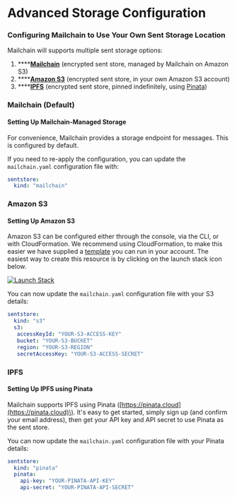 # Advanced Storage Configuration

### Configuring Mailchain to Use Your Own Sent Storage Location

Mailchain will supports multiple sent storage options:

1. \*\*\*\*[**Mailchain**](advanced-storage-configuration.md#mailchain) \(encrypted sent store, managed by Mailchain on Amazon S3\)
2. \*\*\*\*[**Amazon S3**](advanced-storage-configuration.md#amazon-s3) \(encrypted sent store, in your own Amazon S3 account\)
3. \*\*\*\*[**IPFS**](advanced-storage-configuration.md#ipfs) \(encrypted sent store, pinned indefinitely, using [Pinata](https://pinata.cloud)\)

### Mailchain \(Default\)

#### **Setting Up Mailchain-Managed Storage**

For convenience, Mailchain provides a storage endpoint for messages. This is configured by default.

If you need to re-apply the configuration, you can update the `mailchain.yaml` configuration file with:

```yaml
sentstore:
  kind: "mailchain"
```

### Amazon S3

#### Setting Up Amazon S3

Amazon S3 can be configured either through the console, via the CLI, or with CloudFormation. We recommend using CloudFormation, to make this easier we have supplied a [template](https://github.com/mailchain/sent-storage-s3) you can run in your account. The easiest way to create this resource is by clicking on the launch stack icon below.

[![Launch Stack](https://s3.amazonaws.com/cloudformation-examples/cloudformation-launch-stack.png)](https://console.aws.amazon.com/cloudformation/home?region=us-east-1#/stacks/new?stackName=mailchain-sent-storage&templateURL=https://s3.amazonaws.com/mailchain-sent-storage-s3-cloudformation-template/output.yaml)

You can now update the `mailchain.yaml` configuration file with your S3 details:

```yaml
sentstore:
  kind: "s3"
  s3:
   accessKeyId: "YOUR-S3-ACCESS-KEY"
   bucket: "YOUR-S3-BUCKET"
   region: "YOUR-S3-REGION"
   secretAccessKey: "YOUR-S3-ACCESS-SECRET"
```

### IPFS

#### Setting Up IPFS using Pinata

Mailchain supports IPFS using Pinata \([https://pinata.cloud](https://pinata.cloud)\). It's easy to get started, simply sign up \(and confirm your email address\), then get your API key and API secret to use Pinata as the sent store.

You can now update the `mailchain.yaml` configuration file with your Pinata details:

```yaml
sentstore:
  kind: "pinata"
  pinata:
    api-key: "YOUR-PINATA-API-KEY"
    api-secret: "YOUR-PINATA-API-SECRET"
```

